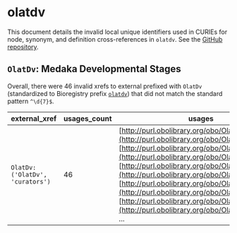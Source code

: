 # olatdv

This document details the invalid local unique identifiers used in CURIEs
for node, synonym, and definition cross-references in `olatdv`. See the [GitHub repository](https://github.com/obophenotype/developmental-stage-ontologies).


## `OlatDv`: Medaka Developmental Stages

Overall, there were 46 invalid
xrefs to external prefixed with `OlatDv` (standardized to Bioregistry
prefix [`olatdv`](https://bioregistry.io/olatdv)) that
did not match the standard pattern `^\d{7}$`.

| external_xref                   |   usages_count | usages                                                                                                                                                                                                                                                                                                                                                                                                                                                                                              |
|---------------------------------|----------------|-----------------------------------------------------------------------------------------------------------------------------------------------------------------------------------------------------------------------------------------------------------------------------------------------------------------------------------------------------------------------------------------------------------------------------------------------------------------------------------------------------|
| `OlatDv:('OlatDv', 'curators')` |             46 | [http://purl.obolibrary.org/obo/OlatDv_0000020](http://purl.obolibrary.org/obo/OlatDv_0000020), [http://purl.obolibrary.org/obo/OlatDv_0000030](http://purl.obolibrary.org/obo/OlatDv_0000030), [http://purl.obolibrary.org/obo/OlatDv_0000040](http://purl.obolibrary.org/obo/OlatDv_0000040), [http://purl.obolibrary.org/obo/OlatDv_0000050](http://purl.obolibrary.org/obo/OlatDv_0000050), [http://purl.obolibrary.org/obo/OlatDv_0000060](http://purl.obolibrary.org/obo/OlatDv_0000060), ... |

